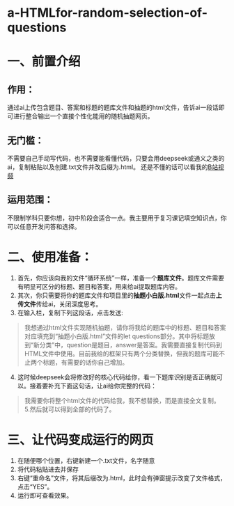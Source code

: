 # a-HTMLfor-random-selection-of-questions
# 一、前置介绍
## 作用：
通过ai上传包含题目、答案和标题的题库文件和抽题的html文件，告诉ai一段话即可进行整合输出一个直接个性化能用的随机抽题网页。
## 无门槛：
不需要自己手动写代码，也不需要能看懂代码，只要会用deepseek或通义之类的ai，复制粘贴以及创建.txt文件并改后缀为.html。
还是不懂的话可以看我的[B站视频](https://www.bilibili.com/video/BV15oTuzDEvw/?spm_id_from=333.1387.homepage.video_card.click)
## 运用范围：
不限制学科只要你想，初中阶段会适合一点。我主要用于复习课记填空知识点，你可以任意开发问答和选择。
# 二、使用准备：
1. 首先，你应该向我的文件“循环系统”一样，准备一个**题库文件**。题库文件需要有明显可区分的标题、题目和答案，用来给ai提取题库内容。
2. 其次，你只需要将你的题库文件和项目里的**抽题小白版.html**文件一起点击**上传文件**传给ai，关闭深度思考。
3. 在输入栏，复制下列这段话，点击发送:
> 我想通过html文件实现随机抽题，请你将我给的题库中的标题、题目和答案对应填充到“抽题小白版.html”文件的let questions部分。其中将标题放到“新分类”中，question是题目，answer是答案。我需要直接复制代码到HTML文件中使用。目前我给的框架只有两个分类替换，但我的题库可能不止两个标题，有需要的话你自己增加。
4. 这时候deepseek会将修改好的核心代码给你，看一下题库识别是否正确就可以。接着要补充下面这句话，让ai给你完整的代码：
> 我需要你将整个html文件的代码给我，我不想替换，而是直接全文复制。
5.然后就可以得到全部的代码了。
# 三、让代码变成运行的网页
1. 在随便哪个位置，右键新建一个.txt文件，名字随意
2. 将代码粘贴进去并保存
3. 右键“重命名”文件，将其后缀改为.html，此时会有弹窗提示改变了文件格式，点击“YES”。
4. 运行即可查看效果。
